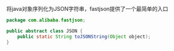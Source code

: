 将java对象序列化为JSON字符串，fastjson提供了一个最简单的入口
```java
package com.alibaba.fastjson;

public abstract class JSON {
    public static String toJSONString(Object object);
}
```